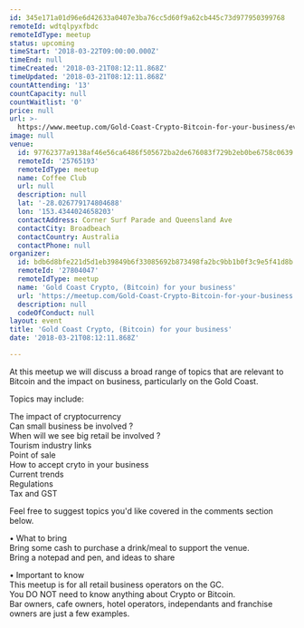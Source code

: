```yaml
---
id: 345e171a01d96e6d42633a0407e3ba76cc5d60f9a62cb445c73d977950399768
remoteId: wdtqlpyxfbdc
remoteIdType: meetup
status: upcoming
timeStart: '2018-03-22T09:00:00.000Z'
timeEnd: null
timeCreated: '2018-03-21T08:12:11.868Z'
timeUpdated: '2018-03-21T08:12:11.868Z'
countAttending: '13'
countCapacity: null
countWaitlist: '0'
price: null
url: >-
  https://www.meetup.com/Gold-Coast-Crypto-Bitcoin-for-your-business/events/248656233/
image: null
venue:
  id: 97762377a9138af46e56ca6486f505672ba2de676083f729b2eb0be6758c0639
  remoteId: '25765193'
  remoteIdType: meetup
  name: Coffee Club
  url: null
  description: null
  lat: '-28.026779174804688'
  lon: '153.4344024658203'
  contactAddress: Corner Surf Parade and Queensland Ave
  contactCity: Broadbeach
  contactCountry: Australia
  contactPhone: null
organizer:
  id: bdb6d8bfe221d5d1eb39849b6f33085692b873498fa2bc9bb1b0f3c9e5f41d8b
  remoteId: '27804047'
  remoteIdType: meetup
  name: 'Gold Coast Crypto, (Bitcoin) for your business'
  url: 'https://meetup.com/Gold-Coast-Crypto-Bitcoin-for-your-business'
  description: null
  codeOfConduct: null
layout: event
title: 'Gold Coast Crypto, (Bitcoin) for your business'
date: '2018-03-21T08:12:11.868Z'

---
```

<p>At this meetup we will discuss a broad range of topics that are relevant to Bitcoin and the impact on business, particularly on the Gold Coast.</p> <p>Topics may include:</p> <p>The impact of cryptocurrency<br/>Can small business be involved ?<br/>When will we see big retail be involved ?<br/>Tourism industry links<br/>Point of sale<br/>How to accept cryto in your business<br/>Current trends<br/>Regulations<br/>Tax and GST</p> <p>Feel free to suggest topics you'd like covered in the comments section below.</p> <p>• What to bring<br/>Bring some cash to purchase a drink/meal to support the venue.<br/>Bring a notepad and pen, and ideas to share</p> <p>• Important to know<br/>This meetup is for all retail business operators on the GC.<br/>You DO NOT need to know anything about Crypto or Bitcoin.<br/>Bar owners, cafe owners, hotel operators, independants and franchise owners are just a few examples.</p>
